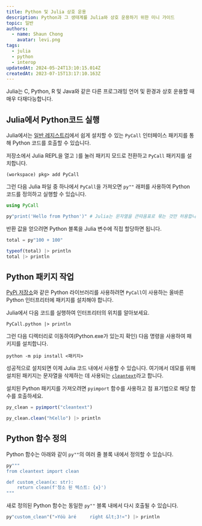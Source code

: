 ```yaml
---
title: Python 및 Julia 상호 운용
description: Python과 그 생태계를 Julia와 상호 운용하기 위한 미니 가이드
topic: 일반
authors:
  - name: Shaun Chong
    avatar: levi.png
tags:
  - julia
  - python
  - interop
updatedAt: 2024-05-24T13:10:15.014Z
createdAt: 2023-07-15T13:17:10.163Z
---
```


Julia는 C, Python, R 및 Java와 같은 다른 프로그래밍 언어 및 환경과 상호 운용할 때 매우 다재다능합니다.

<!--more-->

## Julia에서 Python코드 실행

Julia에서는 [일반 레지스트리](https://github.com/JuliaRegistries/General)에서 쉽게 설치할 수 있는 `PyCall` 인터페이스 패키지를 통해 Python 코드를 호출할 수 있습니다.

저장소에서 Julia REPL을 열고 `]`를 눌러 패키지 모드로 전환하고 `PyCall` 패키지를 설치합니다.

```
(workspace) pkg> add PyCall
```

그런 다음 Julia 파일 중 하나에서 `PyCall`을 가져오면 `py""` 래퍼를 사용하여 Python 코드를 정의하고 실행할 수 있습니다.

```julia
using PyCall

py"print('Hello from Python')" # Julia는 문자열을 큰따옴표로 묶는 것만 허용합니다.
```

반환 값을 얻으려면 Python 블록을 Julia 변수에 직접 할당하면 됩니다.

```julia
total = py"100 + 100"

typeof(total) |> println
total |> println
```

## Python 패키지 작업

[PyPi 저장소](https://pypi.org/)와 같은 Python 라이브러리를 사용하려면 `PyCall`이 사용하는 올바른 Python 인터프리터에 패키지를 설치해야 합니다.

Julia에서 다음 코드를 실행하여 인터프리터의 위치를 알아보세요.

```
PyCall.python |> println
```

그런 다음 디렉터리로 이동하여(Python.exe가 있는지 확인) 다음 명령을 사용하여 패키지를 설치합니다.

```
python -m pip install <패키지>
```

성공적으로 설치되면 이제 Julia 코드 내에서 사용할 수 있습니다. 여기에서 데모를 위해 설치된 패키지는 문자열을 삭제하는 데 사용되는 [`cleantext`](https://pypi.org/project/clean-text/)라고 합니다.

설치된 Python 패키지를 가져오려면 `pyimport` 함수를 사용하고 점 표기법으로 해당 함수를 호출하세요.

```julia
py_clean = pyimport("cleantext")

py_clean.clean("h€ello") |> println
```

## Python 함수 정의

Python 함수는 아래와 같이 `py""`의 여러 줄 블록 내에서 정의할 수 있습니다.

```julia
py"""
from cleantext import clean

def custom_clean(x: str):
    return clean(f'청소 된 텍스트: {x}')
"""
```

새로 정의된 Python 함수는 동일한 `py""` 블록 내에서 다시 호출될 수 있습니다.

```julia
py"custom_clean"("»Yóù àré     rïght &lt;3!«") |> println
```
